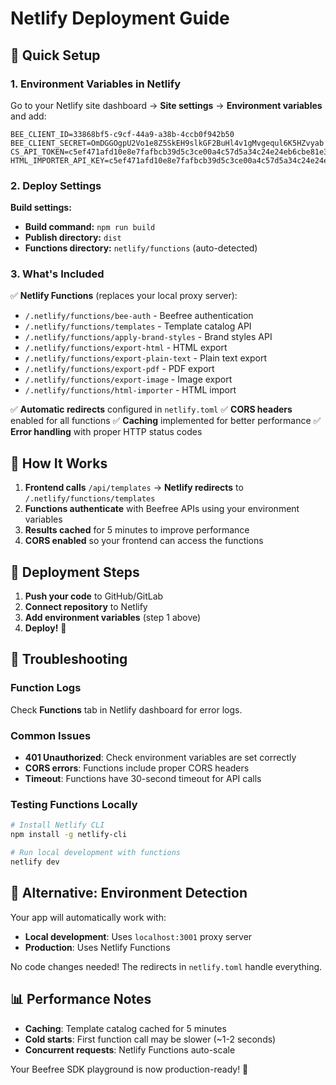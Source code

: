 # Netlify Deployment Guide

## 🚀 Quick Setup

### 1. Environment Variables in Netlify

Go to your Netlify site dashboard → **Site settings** → **Environment variables** and add:

```
BEE_CLIENT_ID=33868bf5-c9cf-44a9-a38b-4ccb0f942b50
BEE_CLIENT_SECRET=OmDGGOgpU2Vo1e8Z5SkEH9slkGF2BuHl4v1gMvgequl6K5HZvyab
CS_API_TOKEN=c5ef471afd10e8e7fafbcb39d5c3ce00a4c57d5a34c24e24eb6cbe81e365a45a
HTML_IMPORTER_API_KEY=c5ef471afd10e8e7fafbcb39d5c3ce00a4c57d5a34c24e24eb6cbe81e365a45a
```

### 2. Deploy Settings

**Build settings:**
- **Build command:** `npm run build`
- **Publish directory:** `dist`
- **Functions directory:** `netlify/functions` (auto-detected)

### 3. What's Included

✅ **Netlify Functions** (replaces your local proxy server):
- `/.netlify/functions/bee-auth` - Beefree authentication
- `/.netlify/functions/templates` - Template catalog API
- `/.netlify/functions/apply-brand-styles` - Brand styles API
- `/.netlify/functions/export-html` - HTML export
- `/.netlify/functions/export-plain-text` - Plain text export
- `/.netlify/functions/export-pdf` - PDF export
- `/.netlify/functions/export-image` - Image export
- `/.netlify/functions/html-importer` - HTML import

✅ **Automatic redirects** configured in `netlify.toml`
✅ **CORS headers** enabled for all functions
✅ **Caching** implemented for better performance
✅ **Error handling** with proper HTTP status codes

## 🔧 How It Works

1. **Frontend calls** `/api/templates` → **Netlify redirects** to `/.netlify/functions/templates`
2. **Functions authenticate** with Beefree APIs using your environment variables
3. **Results cached** for 5 minutes to improve performance
4. **CORS enabled** so your frontend can access the functions

## 📝 Deployment Steps

1. **Push your code** to GitHub/GitLab
2. **Connect repository** to Netlify
3. **Add environment variables** (step 1 above)
4. **Deploy!** 🎉

## 🐛 Troubleshooting

### Function Logs
Check **Functions** tab in Netlify dashboard for error logs.

### Common Issues
- **401 Unauthorized**: Check environment variables are set correctly
- **CORS errors**: Functions include proper CORS headers
- **Timeout**: Functions have 30-second timeout for API calls

### Testing Functions Locally
```bash
# Install Netlify CLI
npm install -g netlify-cli

# Run local development with functions
netlify dev
```

## 🔄 Alternative: Environment Detection

Your app will automatically work with:
- **Local development**: Uses `localhost:3001` proxy server
- **Production**: Uses Netlify Functions

No code changes needed! The redirects in `netlify.toml` handle everything.

## 📊 Performance Notes

- **Caching**: Template catalog cached for 5 minutes
- **Cold starts**: First function call may be slower (~1-2 seconds)
- **Concurrent requests**: Netlify Functions auto-scale

Your Beefree SDK playground is now production-ready! 🚀
